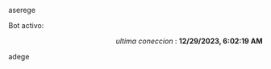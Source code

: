 aserege

<p>Bot activo: </p>
<p align="right"><i>ultima coneccion</i> : <b>12/29/2023, 6:02:19 AM</b></p>

 adege
